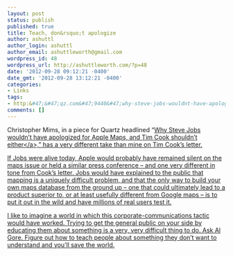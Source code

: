 ```yaml
---
layout: post
status: publish
published: true
title: Teach, don&rsquo;t apologize
author: ashuttl
author_login: ashuttl
author_email: ashuttleworth@gmail.com
wordpress_id: 48
wordpress_url: http://ashuttleworth.com/?p=48
date: '2012-09-28 09:12:21 -0400'
date_gmt: '2012-09-28 13:12:21 -0400'
categories:
- Links
tags:
- http:&#47;&#47;qz.com&#47;9440&#47;why-steve-jobs-wouldnt-have-apologized-for-maps-and-tim-cook-shouldnt-have-either&#47;
comments: []
---
```

<p>Christopher Mims, in a piece for Quartz headlined &ldquo;<a href="http:&#47;&#47;qz.com&#47;9440&#47;why-steve-jobs-wouldnt-have-apologized-for-maps-and-tim-cook-shouldnt-have-either&#47;">Why Steve Jobs wouldn&rsquo;t have apologized for Apple Maps, and Tim Cook shouldn&rsquo;t either<&#47;a>,&rdquo; has a very different take than mine on Tim Cook&rsquo;s letter.</p>
<p>If Jobs were alive today, Apple would probably have remained silent on the maps issue or held a similar press conference &ndash; and one very different in tone from Cook&rsquo;s letter. Jobs would have explained to the public that mapping is a uniquely difficult problem, and that the only way to build your own maps database from the ground up &ndash; one that could ultimately lead to a product superior to, or at least usefully different from Google maps &ndash; is to put it out in the wild and have millions of real users test it.</p>
<p>I like to imagine a world in which this corporate-communications tactic would have worked. Trying to get the general public on your side by educating them about something is a very, very difficult thing to do. Ask Al Gore. Figure out how to teach people about something they don&rsquo;t want to understand and you&rsquo;ll save the world.</p>
